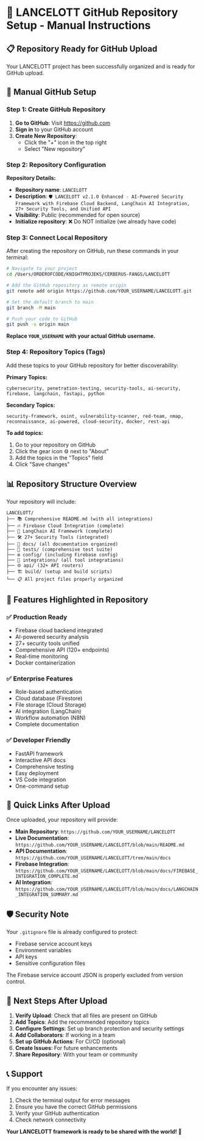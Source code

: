 # 🚀 LANCELOTT GitHub Repository Setup - Manual Instructions

## 📋 **Repository Ready for GitHub Upload**

Your LANCELOTT project has been successfully organized and is ready for GitHub upload.

## 🔧 **Manual GitHub Setup**

### **Step 1: Create GitHub Repository**

1. **Go to GitHub**: Visit <https://github.com>
2. **Sign in** to your GitHub account
3. **Create New Repository**:
   - Click the "+" icon in the top right
   - Select "New repository"

### **Step 2: Repository Configuration**

**Repository Details:**

- **Repository name**: `LANCELOTT`
- **Description**: `🛡️ LANCELOTT v2.1.0 Enhanced - AI-Powered Security Framework with Firebase Cloud Backend, LangChain AI Integration, 27+ Security Tools, and Unified API`
- **Visibility**: Public (recommended for open source)
- **Initialize repository**: ❌ Do NOT initialize (we already have code)

### **Step 3: Connect Local Repository**

After creating the repository on GitHub, run these commands in your terminal:

```bash
# Navigate to your project
cd /Users/ORDEROFCODE/KNIGHTPROJEKS/CERBERUS-FANGS/LANCELOTT

# Add the GitHub repository as remote origin
git remote add origin https://github.com/YOUR_USERNAME/LANCELOTT.git

# Set the default branch to main
git branch -M main

# Push your code to GitHub
git push -u origin main
```

**Replace `YOUR_USERNAME` with your actual GitHub username.**

### **Step 4: Repository Topics (Tags)**

Add these topics to your GitHub repository for better discoverability:

**Primary Topics:**

```
cybersecurity, penetration-testing, security-tools, ai-security, firebase, langchain, fastapi, python
```

**Secondary Topics:**

```
security-framework, osint, vulnerability-scanner, red-team, nmap, reconnaissance, ai-powered, cloud-security, docker, rest-api
```

**To add topics:**

1. Go to your repository on GitHub
2. Click the gear icon ⚙️ next to "About"
3. Add the topics in the "Topics" field
4. Click "Save changes"

## 📊 **Repository Structure Overview**

Your repository will include:

```
LANCELOTT/
├── 📚 Comprehensive README.md (with all integrations)
├── 🔥 Firebase Cloud Integration (complete)
├── 🤖 LangChain AI Framework (complete)
├── 🛠️ 27+ Security Tools (integrated)
├── 📁 docs/ (all documentation organized)
├── 🧪 tests/ (comprehensive test suite)
├── ⚙️ config/ (including Firebase config)
├── 🔌 integrations/ (all tool integrations)
├── 🌐 api/ (32+ API routers)
├── 🏗️ build/ (setup and build scripts)
└── 📋 All project files properly organized
```

## 🎉 **Features Highlighted in Repository**

### ✅ **Production Ready**

- Firebase cloud backend integrated
- AI-powered security analysis
- 27+ security tools unified
- Comprehensive API (120+ endpoints)
- Real-time monitoring
- Docker containerization

### ✅ **Enterprise Features**

- Role-based authentication
- Cloud database (Firestore)
- File storage (Cloud Storage)
- AI integration (LangChain)
- Workflow automation (N8N)
- Complete documentation

### ✅ **Developer Friendly**

- FastAPI framework
- Interactive API docs
- Comprehensive testing
- Easy deployment
- VS Code integration
- One-command setup

## 🔗 **Quick Links After Upload**

Once uploaded, your repository will provide:

- **Main Repository**: `https://github.com/YOUR_USERNAME/LANCELOTT`
- **Live Documentation**: `https://github.com/YOUR_USERNAME/LANCELOTT/blob/main/README.md`
- **API Documentation**: `https://github.com/YOUR_USERNAME/LANCELOTT/tree/main/docs`
- **Firebase Integration**: `https://github.com/YOUR_USERNAME/LANCELOTT/blob/main/docs/FIREBASE_INTEGRATION_COMPLETE.md`
- **AI Integration**: `https://github.com/YOUR_USERNAME/LANCELOTT/blob/main/docs/LANGCHAIN_INTEGRATION_SUMMARY.md`

## 🛡️ **Security Note**

Your `.gitignore` file is already configured to protect:

- Firebase service account keys
- Environment variables
- API keys
- Sensitive configuration files

The Firebase service account JSON is properly excluded from version control.

## 🎯 **Next Steps After Upload**

1. **Verify Upload**: Check that all files are present on GitHub
2. **Add Topics**: Add the recommended repository topics
3. **Configure Settings**: Set up branch protection and security settings
4. **Add Collaborators**: If working in a team
5. **Set up GitHub Actions**: For CI/CD (optional)
6. **Create Issues**: For future enhancements
7. **Share Repository**: With your team or community

## 📞 **Support**

If you encounter any issues:

1. Check the terminal output for error messages
2. Ensure you have the correct GitHub permissions
3. Verify your GitHub authentication
4. Check network connectivity

**Your LANCELOTT framework is ready to be shared with the world! 🚀**
